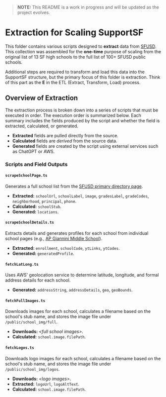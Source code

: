 > **NOTE:** This README is a work in progress and will be updated as the project evolves.

# Extraction for Scaling SupportSF  

This folder contains various scripts designed to **extract** data from [SFUSD](https://www.sfusd.edu/). This collection was assembled for the **one-time** purpose of scaling from the original list of 13 SF high schools to the full list of 100+ SFUSD public schools.  

Additional steps are required to transform and load this data into the SupportSF structure, but the primary focus of this folder is extraction. Think of this part as the **E** in the ETL (Extract, Transform, Load) process.  

## Overview of Extraction  

The extraction process is broken down into a series of scripts that must be executed in order. The execution order is summarized below. Each summary includes the fields produced by the script and whether the field is extracted, calculated, or generated.  

- **Extracted** fields are pulled directly from the source.  
- **Calculated** fields are *derived* from the source data.  
- **Generated** fields are created by the script using external services such as ChatGPT or AWS.  

### **Scripts and Field Outputs**  

#### **`scrapeSchoolPage.ts`**  
Generates a full school list from the [SFUSD primary directory page](https://www.sfusd.edu/schools/directory).  

- **Extracted:** `schoolUrl`, `schoolLabel`, `image`, `gradesLabel`, `gradeCodes`, `neighborhood`, `principal`, `phone`.  
- **Calculated:** `schoolStub`.  
- **Generated:** `locations`.  

#### **`scrapeSchoolDetails.ts`**  
Extracts details and generates profiles for each school from individual school pages (e.g., [AP Giannini Middle School](https://www.sfusd.edu/school/ap-giannini-middle-school)).  

- **Extracted:** `enrollment`, `schoolCode`, `ytLinks`, `ytCodes`.  
- **Generated:** `generatedProfile`.  

#### **`fetchLatLong.ts`**  
Uses AWS' geolocation service to determine latitude, longitude, and formal address details for each school.  

- **Generated:** `addressString`, `addressDetails`, `geo`, `geoBounds`.  

#### **`fetchFullImages.ts`**  
Downloads images for each school, calculates a filename based on the school's stub name, and stores the image file under `/public/school_img/full`.  

- **Downloads:** *&lt;full school images&gt;*.  
- **Calculated:** `school.image.filePath`.  

#### **`fetchLogos.ts`**  
Downloads logo images for each school, calculates a filename based on the school's stub name, and stores the image file under `/public/school_img/logos`.  

- **Downloads:** *&lt;logo images&gt;*.  
- **Extracted:** `logoUrl`, `logoAltText`.  
- **Calculated:** `school.image.filePath`.  
